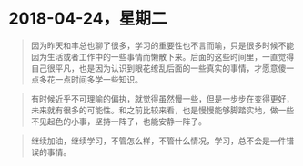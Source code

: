 # 2018-04-24，星期二

> 因为昨天和丰总也聊了很多，学习的重要性也不言而喻，只是很多时候不能因为生活或者工作中的一些事情而懒散下来。后面的这些时间里，一直觉得自己很平凡，也是因为认识到眼花缭乱后面的一些真实的事情，才愿意傻一点多花一点时间多学一些知识。

> 有时候近乎不可理喻的偏执，就觉得虽然慢一些，但是一步步在变得更好，未来就有很多的可能性。和之前比较来看，也是慢慢能够脚踏实地，做一些不见起色的小事，坚持一阵子，也能安静一阵子。

> 继续加油，继续学习，不管怎么样，不管什么情况，学习，总不会是一件错误的事情。